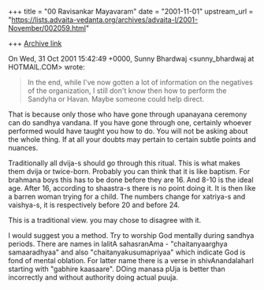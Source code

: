 +++
title = "00 Ravisankar Mayavaram"
date = "2001-11-01"
upstream_url = "https://lists.advaita-vedanta.org/archives/advaita-l/2001-November/002059.html"

+++
[Archive link](https://lists.advaita-vedanta.org/archives/advaita-l/2001-November/002059.html)

On Wed, 31 Oct 2001 15:42:49 +0000, Sunny Bhardwaj
<sunny_bhardwaj at HOTMAIL.COM> wrote:


>In the end, while I've now gotten a lot of information on the negatives of
>the organization, I still don't know then how to perform the Sandyha or
>Havan. Maybe someone could help direct.


That is because only those who have gone through upanayana ceremony can do
sandhya vandana. If you have gone through one, certainly whoever performed
would have taught you how to do. You will not be asking about the whole
thing. If at all your doubts may pertain to certain subtle points and
nuances.

Traditionally all dvija-s should go through this ritual. This is what makes
them dvija or twice-born. Probably you can think that it is like baptism.
For brahmana boys this has to be done before they are 16. And 8-10 is the
ideal age. After 16, according to shaastra-s there is no point doing it. It
is then like a barren woman trying for a child.  The numbers change for
xatriya-s and vaishya-s, it is respectively before 20 and before 24.

This is a traditional view. you may chose to disagree with it.

I would suggest you a method. Try to worship God mentally during sandhya
periods. There are names in lalitA sahasranAma  - "chaitanyaarghya
samaaradhyaa" and also "chaitanyakusumapriyaa" which indicate God is fond
of mental oblation. For latter name there is a verse in shivAnandalaharI
starting with "gabhire kaasaare". DOing manasa pUja is better than
incorrectly and without authority doing actual puuja.

